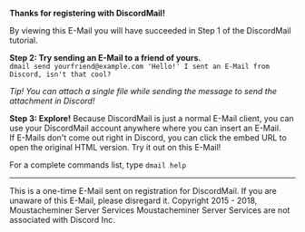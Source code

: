 **Thanks for registering with DiscordMail!**

By viewing this E-Mail you will have succeeded in Step 1 of the DiscordMail tutorial.

__Step 2: Try sending an E-Mail to a friend of yours.__  
`dmail send yourfriend@example.com 'Hello!' I sent an E-Mail from Discord, isn't that cool?`

_Tip! You can attach a single file while sending the message to send the attachment in Discord!_

__Step 3: Explore!__
Because DiscordMail is just a normal E-Mail client, you can use your DiscordMail account anywhere where you can insert an E-Mail.  
If E-Mails don't come out right in Discord, you can click the embed URL to open the original HTML version. Try it out on this E-Mail! 

For a complete commands list, type `dmail help`

__                                                                                                                    __

This is a one-time E-Mail sent on registration for DiscordMail.
If you are unaware of this E-Mail, please disregard it.
Copyright 2015 - 2018, Moustacheminer Server Services
Moustacheminer Server Services are not associated with Discord Inc.
